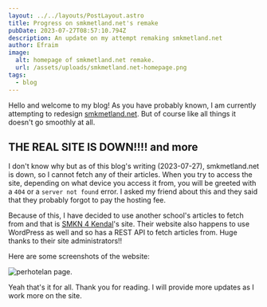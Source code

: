 ```yaml
---
layout: ../../layouts/PostLayout.astro
title: Progress on smkmetland.net's remake
pubDate: 2023-07-27T08:57:10.794Z
description: An update on my attempt remaking smkmetland.net
author: Efraim
image:
  alt: homepage of smkmetland.net remake.
  url: /assets/uploads/smkmetland.net-homepage.png
tags:
  - blog
---
```

Hello and welcome to my blog! As you have probably known, I am currently attempting to redesign [smkmetland.net](https://smkmetland.net). But of course like all things it doesn't go smoothly at all.

## THE REAL SITE IS DOWN!!!! and more

I don't know why but as of this blog's writing (2023-07-27), smkmetland.net is down, so I cannot fetch any of their articles. When you try to access the site, depending on what device you access it from, you will be greeted with a `404` or a `server not found` error. I asked my friend about this and they said that they probably forgot to pay the hosting fee.

Because of this, I have decided to use another school's articles to fetch from and that is [SMKN 4 Kendal](https://smkn4kendal.sch.id/)'s site. Their website also happens to use WordPress as well and so has a REST API to fetch articles from. Huge thanks to their site administrators!!

Here are some screenshots of the website:

![perhotelan page.](/assets/uploads/smkmetland.net-perhotelan.png)

Yeah that's it for all. Thank you for reading. I will provide more updates as I work more on the site.